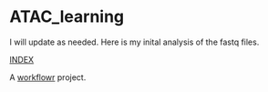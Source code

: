 # ATAC_learning

I will update as needed.   Here is my inital analysis of the fastq files.

[INDEX](https://reneeisnowhere.github.io/ATAC_learning/index.html)

A [workflowr][] project.

[workflowr]: https://github.com/workflowr/workflowr
